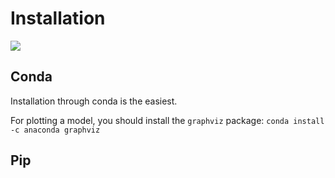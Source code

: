 # Installation

![](https://c.tenor.com/yTqFhUuPR0kAAAAM/love-good-luck.gif)

## Conda

Installation through conda is the easiest.

For plotting a model, you should install the `graphviz` package: `conda install -c anaconda graphviz`

## Pip

